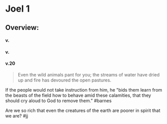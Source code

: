# Joel 1

## Overview:



#### v.
>

#### v.
>

#### v.20
>Even the wild animals pant for you; the streams of water have dried up and fire has devoured the open pastures.

If the people would not take instruction from him, he "bids them learn from the beasts of the field how to behave amid these calamities, that they should cry aloud to God to remove them."
#barnes 

Are we so rich that even the creatures of the earth are poorer in spirit that we are?
#jj 